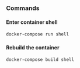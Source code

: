 ### Commands

#### Enter container shell

```bash
docker-compose run shell
```

#### Rebuild the container

```bash
docker-compose build shell
```